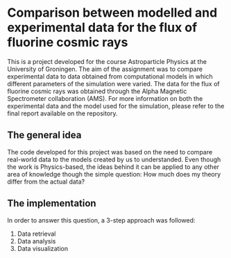 # Comparison between modelled and experimental data for the flux of fluorine cosmic rays 
This is a project developed for the course Astroparticle Physics at the University of Groningen. The aim of the assignment was to compare experimental data to data obtained from computational models in which different parameters of the simulation were varied. The data for the flux of fluorine cosmic rays was obtained through the Alpha Magnetic Spectrometer collaboration (AMS). For more information on both the experimental data and the model used for the simulation, please refer to the final report available on the repository.

## The general idea
The code developed for this project was based on the need to compare real-world data to the models created by us to understanded. Even though the work is Physics-based, the ideas behind it can be applied to any other area of knowledge though the simple question: How much does my theory differ from the actual data?

## The implementation
In order to answer this question, a 3-step approach was followed:
1. Data retrieval
2. Data analysis
3. Data visualization